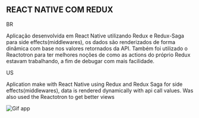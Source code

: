 ## REACT NATIVE COM REDUX

BR

Aplicação desenvolvida em React Native utilizando Redux e Redux-Saga para side effects(middlewares), os dados
são renderizados de forma dinâmica com base nos valores retornados da API. Também foi utilizado o Reactotron para
ter melhores noções de como as actions do próprio Redux estavam trabalhando, a fim de debugar com mais facilidade.

US

Aplication make with React Native using Redux and Redux Saga for side effects(middlewares), data is rendered 
dynamically with api call values. Was also used the Reactotron to get better views

![Gif app](https://github.com/srgaba/ReactNative-Redux-Shop/blob/master/presents.gif)



